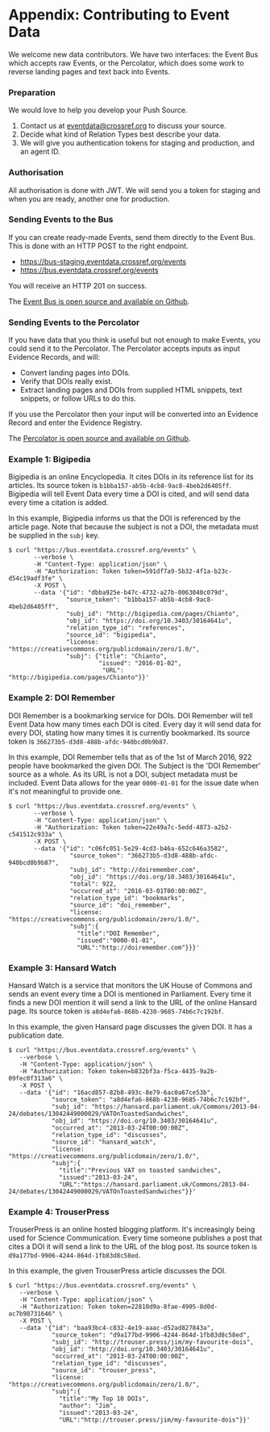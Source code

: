 # Appendix: Contributing to Event Data

We welcome new data contributors. We have two interfaces: the Event Bus which accepts raw Events, or the Percolator, which does some work to reverse landing pages and text back into Events.

### Preparation

We would love to help you develop your Push Source.

 1. Contact us at eventdata@crossref.org to discuss your source. 
 1. Decide what kind of Relation Types best describe your data.
 1. We will give you authentication tokens for staging and production, and an agent ID.

### Authorisation

All authorisation is done with JWT. We will send you a token for staging and when you are ready, another one for production.

### Sending Events to the Bus

If you can create ready-made Events, send them directly to the Event Bus. This is done with an HTTP POST to the right endpoint.

 - https://bus-staging.eventdata.crossref.org/events
 - https://bus.eventdata.crossref.org/events

You will receive an HTTP 201 on success.

The [Event Bus is open source and available on Github](https://github.com/crossref/event-data-event-bus).

### Sending Events to the Percolator

If you have data that you think is useful but not enough to make Events, you could send it to the Percolator. The Percolator accepts inputs as input Evidence Records, and will:
 
 - Convert landing pages into DOIs.
 - Verify that DOIs really exist.
 - Extract landing pages and DOIs from supplied HTML snippets, text snippets, or follow URLs to do this.

If you use the Percolator then your input will be converted into an Evidence Record and enter the Evidence Registry.

The [Percolator is open source and available on Github](https://github.com/crossref/event-data-percolator).

### Example 1: Bigipedia

Bigipedia is an online Encyclopedia. It cites DOIs in its reference list for its articles. Its source token is `b1bba157-ab5b-4cb8-9ac8-4beb2d6405ff`. Bigipedia will tell Event Data every time a DOI is cited, and will send data every time a citation is added.

In this example, Bigipedia informs us that the DOI is referenced by the article page. Note that because the subject is not a DOI, the metadata must be supplied in the `subj` key. 

    $ curl "https://bus.eventdata.crossref.org/events" \
           --verbose \
           -H "Content-Type: application/json" \
           -H "Authorization: Token token=591df7a9-5b32-4f1a-b23c-d54c19adf3fe" \
           -X POST \
           --data '{"id": "dbba925e-b47c-4732-a27b-0063040c079d",
                    "source_token": "b1bba157-ab5b-4cb8-9ac8-4beb2d6405ff",
                    "subj_id": "http://bigipedia.com/pages/Chianto",
                    "obj_id": "https://doi.org/10.3403/30164641u",
                    "relation_type_id": "references",
                    "source_id": "bigipedia",
                    "license: "https://creativecommons.org/publicdomain/zero/1.0/",
                    "subj": {"title": "Chianto",
                             "issued": "2016-01-02",
                              "URL": "http://bigipedia.com/pages/Chianto"}}'

### Example 2: DOI Remember

DOI Remember is a bookmarking service for DOIs. DOI Remember will tell Event Data how many times each DOI is cited. Every day it will send data for every DOI, stating how many times it is currently bookmarked. Its source token is `366273b5-d3d8-488b-afdc-940bcd0b9b87`.

In this example, DOI Remember tells that as of the 1st of March 2016, 922 people have bookmarked the given DOI. The Subject is the 'DOI Remember' source as a whole. As its URL is not a DOI, subject metadata must be included. Event Data allows for the year `0000-01-01` for the issue date when it's not meaningful to provide one.
    
    $ curl "https://bus.eventdata.crossref.org/events" \
           --verbose \
           -H "Content-Type: application/json" \
           -H "Authorization: Token token=22e49a7c-5edd-4873-a2b2-c541512c933a" \
           -X POST \
           --data '{"id": "c06fc051-5e29-4cd3-b46a-652c646a3582",
                     "source_token": "366273b5-d3d8-488b-afdc-940bcd0b9b87",
                     "subj_id": "http://doiremember.com",
                     "obj_id": "https://doi.org/10.3403/30164641u",
                     "total": 922,
                     "occurred_at": "2016-03-01T00:00:00Z",
                     "relation_type_id": "bookmarks",
                     "source_id": "doi_remember",
                     "license: "https://creativecommons.org/publicdomain/zero/1.0/",
                     "subj":{
                       "title":"DOI Remember",
                       "issued":"0000-01-01",
                       "URL":"http://doiremember.com"}}}'

### Example 3: Hansard Watch

Hansard Watch is a service that monitors the UK House of Commons and sends an event every time a DOI is mentioned in Parliament. Every time it finds a new DOI mention it will send a link to the URL of the online Hansard page. Its source token is `a8d4efa6-868b-4230-9685-74b6c7c192bf`.

In this example, the given Hansard page discusses the given DOI. It has a publication date.

    $ curl "https://bus.eventdata.crossref.org/events" \
       --verbose \
       -H "Content-Type: application/json" \
       -H "Authorization: Token token=b832bf3a-f5ca-4435-9a2b-09fec0f313a6" \
       -X POST \
       --data '{"id": "16acd857-82b8-493c-8e79-6ac0a67ce53b",
                "source_token": "a8d4efa6-868b-4230-9685-74b6c7c192bf",
                "subj_id": "https://hansard.parliament.uk/Commons/2013-04-24/debates/13042449000029/VATOnToastedSandwiches",
                "obj_id": "https://doi.org/10.3403/30164641u",
                "occurred_at": "2013-03-24T00:00:00Z",
                "relation_type_id": "discusses",
                "source_id": "hansard_watch",
                "license: "https://creativecommons.org/publicdomain/zero/1.0/",
                "subj":{
                  "title":"Previous VAT on toasted sandwiches",
                  "issued":"2013-03-24",
                  "URL":"https://hansard.parliament.uk/Commons/2013-04-24/debates/13042449000029/VATOnToastedSandwiches"}}'

### Example 4: TrouserPress

TrouserPress is an online hosted blogging platform. It's increasingly being used for Science Communication. Every time someone publishes a post that cites a DOI it will send a link to the URL of the blog post. Its source token is `d9a177bd-9906-4244-864d-1fb83d8c58ed`.

In this example, the given TrouserPress article discusses the DOI.

    $ curl "https://bus.eventdata.crossref.org/events" \
       --verbose \
       -H "Content-Type: application/json" \
       -H "Authorization: Token token=22810d9a-8fae-4905-8d0d-ac7b98731646" \
       -X POST \
       --data '{"id": "baa93bc4-c832-4e19-aaac-d52ad827843a",
                "source_token": "d9a177bd-9906-4244-864d-1fb83d8c58ed",
                "subj_id": "http://trouser.press/jim/my-favourite-dois",
                "obj_id": "http://doi.org/10.3403/30164641u",
                "occurred_at": "2013-03-24T00:00:00Z",
                "relation_type_id": "discusses",
                "source_id": "trouser_press",
                "license: "https://creativecommons.org/publicdomain/zero/1.0/",
                "subj":{
                  "title":"My Top 10 DOIs",
                  "author": "Jim",
                  "issued":"2013-03-24",
                  "URL":"http://trouser.press/jim/my-favourite-dois"}}'
